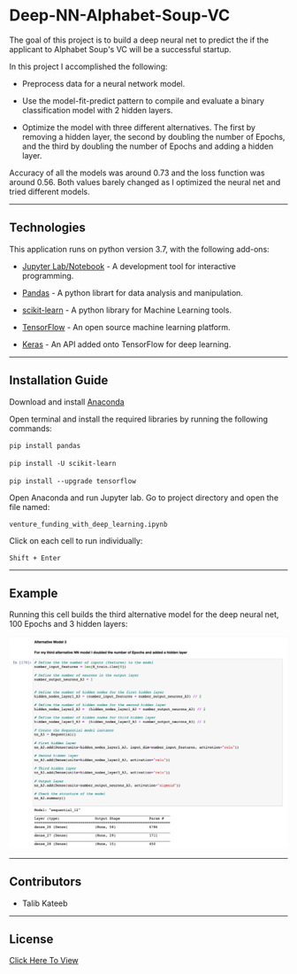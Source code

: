# Deep-NN-Alphabet-Soup-VC

The goal of this project is to build a deep neural net to predict the if the applicant to Alphabet Soup's VC will be a successful startup. 

In this project I accomplished the following: 

* Preprocess data for a neural network model.

* Use the model-fit-predict pattern to compile and evaluate a binary classification model with 2 hidden layers. 

* Optimize the model with three different alternatives. The first by removing a hidden layer, the second by doubling the number of Epochs, and the third by doubling the number of Epochs and adding a hidden layer. 

Accuracy of all the models was around 0.73 and the loss function was around 0.56. Both values barely changed as I optimized the neural net and tried different models.

---

## Technologies

This application runs on python version 3.7, with the following add-ons:

* [Jupyter Lab/Notebook](https://jupyter.org/) - A development tool for interactive programming.

* [Pandas](https://pandas.pydata.org/) - A python librart for data analysis and manipulation.

* [scikit-learn](https://scikit-learn.org/) - A python library for Machine Learning tools.

* [TensorFlow](https://www.tensorflow.org/) - An open source machine learning platform.

* [Keras](https://keras.io/) - An API added onto TensorFlow for deep learning.

---

## Installation Guide

Download and install [Anaconda](https://www.anaconda.com/products/individual-b)

Open terminal and install the required libraries by running the following commands:

    pip install pandas

    pip install -U scikit-learn

    pip install --upgrade tensorflow

Open Anaconda and run Jupyter lab. Go to project directory and open the file named:

    venture_funding_with_deep_learning.ipynb

Click on each cell to run individually:

    Shift + Enter

---

## Example

Running this cell builds the third alternative model for the deep neural net, 100 Epochs and 3 hidden layers:

![Code Example](https://github.com/talibkateeb/Deep-NN-Alphabet-Soup-VC/blob/main/Code-Example.png)

---

## Contributors

*  Talib Kateeb

---

## License

[Click Here To View](https://github.com/talibkateeb/Deep-NN-Alphabet-Soup-VC/blob/main/LICENSE)
